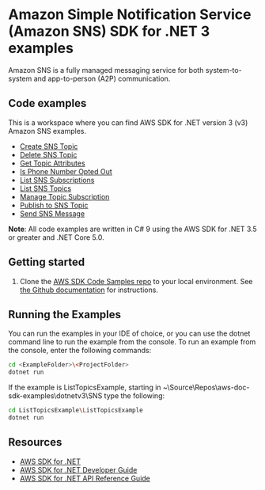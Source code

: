 # Amazon Simple Notification Service (Amazon SNS) SDK for .NET 3 examples

Amazon SNS is a fully managed messaging service for both system-to-system and app-to-person (A2P) communication.

## Code examples

This is a workspace where you can find AWS SDK for .NET version 3 (v3) Amazon SNS examples.

-   [Create SNS Topic](CreateSNSTopicExample)
-   [Delete SNS Topic](DeleteSNSTopicExample)
-   [Get Topic Attributes](GetTopicAttributesExample)
-   [Is Phone Number Opted Out](IsPhoneNumOptedOut)
-   [List SNS Subscriptions](ListSNSSubscriptionsExample)
-   [List SNS Topics](ListSNSTopicsExample)
-   [Manage Topic Subscription](ManageTopicSubscriptionExample)
-   [Publish to SNS Topic](PublishToSNSTopicExample)
-   [Send SNS Message](SNSMessageExample)

**Note**: All code examples are written in C# 9 using the AWS SDK for .NET 3.5 or greater and .NET Core 5.0.

## Getting started

1. Clone the [AWS SDK Code Samples repo](https://github.com/picante-io/aws-doc-sdk-examples) to your local environment. See [the Github documentation](https://docs.github.com/en/github/creating-cloning-and-archiving-repositories/cloning-a-repository) for instructions.

## Running the Examples

You can run the examples in your IDE of choice, or you can use the dotnet command line to run the example from
the console. To run an example from the console, enter the following commands:

```bash
cd <ExampleFolder>\<ProjectFolder>
dotnet run
```

If the example is ListTopicsExample, starting in ~\Source\Repos\aws-doc-sdk-examples\dotnetv3\SNS
type the following:

```bash
cd ListTopicsExample\ListTopicsExample
dotnet run
```

## Resources

-   [AWS SDK for .NET](https://aws.amazon.com/sdk-for-net/)
-   [AWS SDK for .NET Developer Guide](https://docs.aws.amazon.com/sdk-for-net/latest/developer-guide/welcome.html)
-   [AWS SDK for .NET API Reference Guide](https://docs.aws.amazon.com/sdkfornet/v3/apidocs/index.html)
